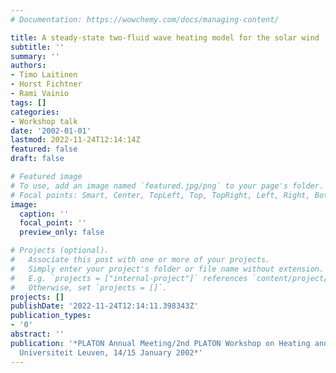 ```yaml
---
# Documentation: https://wowchemy.com/docs/managing-content/

title: A steady-state two-fluid wave heating model for the solar wind
subtitle: ''
summary: ''
authors:
- Timo Laitinen
- Horst Fichtner
- Rami Vainio
tags: []
categories:
- Workshop talk
date: '2002-01-01'
lastmod: 2022-11-24T12:14:14Z
featured: false
draft: false

# Featured image
# To use, add an image named `featured.jpg/png` to your page's folder.
# Focal points: Smart, Center, TopLeft, Top, TopRight, Left, Right, BottomLeft, Bottom, BottomRight.
image:
  caption: ''
  focal_point: ''
  preview_only: false

# Projects (optional).
#   Associate this post with one or more of your projects.
#   Simply enter your project's folder or file name without extension.
#   E.g. `projects = ["internal-project"]` references `content/project/deep-learning/index.md`.
#   Otherwise, set `projects = []`.
projects: []
publishDate: '2022-11-24T12:14:11.398343Z'
publication_types:
- '0'
abstract: ''
publication: '*PLATON Annual Meeting/2nd PLATON Workshop on Heating and Winds,Katholieke
  Universiteit Leuven, 14/15 January 2002*'
---
```

